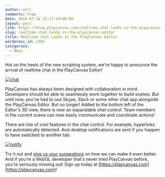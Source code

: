 ```yaml
---
author: will
comments: true
date: 2016-07-14 12:17:24+00:00
layout: post
link: https://blog.playcanvas.com/realtime-chat-lands-in-the-playcanvas-editor/
slug: realtime-chat-lands-in-the-playcanvas-editor
title: Realtime Chat Lands in the PlayCanvas Editor
wordpress_id: 2381
categories:
  - News
---
```


Hot on the heels of the new scripting system, we're happy to announce the arrival of realtime chat in the PlayCanvas Editor!

<!-- more -->

[![chat](https://blog.playcanvas.com/wp-content/uploads/2016/07/chat.gif)](http://blog.playcanvas.com/wp-content/uploads/2016/07/chat.gif)

PlayCanvas has always been designed with collaboration in mind. Developers should be able to seamlessly work together to build scenes. But until now, you've had to use Skype, Slack or some other chat app alongside the PlayCanvas Editor. But no longer! Added to the bottom left of the Editor's 3D view, there is now an expandable chat control. Team members in the current scene can now easily communicate and coordinate actions!

There are lots of cool features in the chat control. For example, hyperlinks are automatically detected. And desktop notifications are sent if you happen to have switched to another tab:

[![notify](https://blog.playcanvas.com/wp-content/uploads/2016/07/notify.gif)](http://blog.playcanvas.com/wp-content/uploads/2016/07/notify.gif)

Try it out and [give us your suggestions](https://forum.playcanvas.com/t/realtime-chat-lands-in-the-playcanvas-editor/2155) on how we can make it even better. And if you're a WebGL developer that's never tried PlayCanvas before, you're seriously missing out! Sign up today at [https://playcanvas.com](https://playcanvas.com)!
